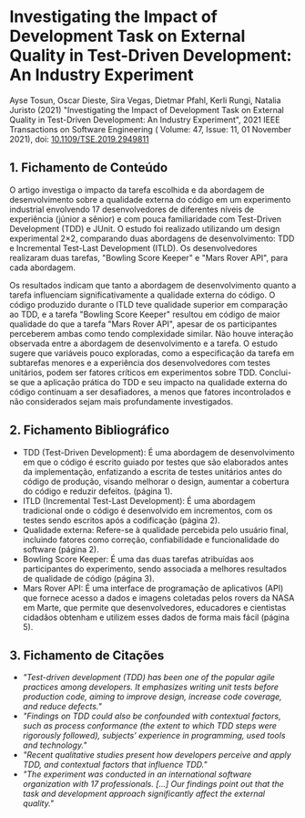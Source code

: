 # Investigating the Impact of Development Task on External Quality in Test-Driven Development: An Industry Experiment

Ayse Tosun, Oscar Dieste, Sira Vegas, Dietmar Pfahl, Kerli Rungi, Natalia Juristo (2021) "Investigating the Impact of Development Task on External Quality in Test-Driven Development: An Industry Experiment", 2021 IEEE Transactions on Software Engineering ( Volume: 47, Issue: 11, 01 November 2021), doi: [10.1109/TSE.2019.2949811](https://doi.org/10.1109/TSE.2019.2949811)


## 1. Fichamento de Conteúdo

O artigo investiga o impacto da tarefa escolhida e da abordagem de desenvolvimento sobre a qualidade externa do código em um experimento industrial envolvendo 17 desenvolvedores de diferentes níveis de experiência (júnior a sênior) e com pouca familiaridade com Test-Driven Development (TDD) e JUnit. O estudo foi realizado utilizando um design experimental 2×2, comparando duas abordagens de desenvolvimento: TDD e Incremental Test-Last Development (ITLD). Os desenvolvedores realizaram duas tarefas, "Bowling Score Keeper" e "Mars Rover API", para cada abordagem.

Os resultados indicam que tanto a abordagem de desenvolvimento quanto a tarefa influenciam significativamente a qualidade externa do código. O código produzido durante o ITLD teve qualidade superior em comparação ao TDD, e a tarefa "Bowling Score Keeper" resultou em código de maior qualidade do que a tarefa "Mars Rover API", apesar de os participantes perceberem ambas como tendo complexidade similar. Não houve interação observada entre a abordagem de desenvolvimento e a tarefa. O estudo sugere que variáveis pouco exploradas, como a especificação da tarefa em subtarefas menores e a experiência dos desenvolvedores com testes unitários, podem ser fatores críticos em experimentos sobre TDD. Conclui-se que a aplicação prática do TDD e seu impacto na qualidade externa do código continuam a ser desafiadores, a menos que fatores incontrolados e não considerados sejam mais profundamente investigados.

## 2. Fichamento Bibliográfico

* TDD (Test-Driven Development): É uma abordagem de desenvolvimento em que o código é escrito guiado por testes que são elaborados antes da implementação, enfatizando a escrita de testes unitários antes do código de produção, visando melhorar o design, aumentar a cobertura do código e reduzir defeitos. (página 1).
* ITLD (Incremental Test-Last Development): É uma abordagem tradicional onde o código é desenvolvido em incrementos, com os testes sendo escritos após a codificação (página 2).
* Qualidade externa: Refere-se à qualidade percebida pelo usuário final, incluindo fatores como correção, confiabilidade e funcionalidade do software (página 2).
* Bowling Score Keeper: É uma das duas tarefas atribuídas aos participantes do experimento, sendo associada a melhores resultados de qualidade de código (página 3).
* Mars Rover API: É uma interface de programação de aplicativos (API) que fornece acesso a dados e imagens coletadas pelos rovers da NASA em Marte, que permite que desenvolvedores, educadores e cientistas cidadãos obtenham e utilizem esses dados de forma mais fácil (página 5).


## 3. Fichamento de Citações
* _"Test-driven development (TDD) has been one of the popular agile practices among developers. It emphasizes writing unit tests before production code, aiming to improve design, increase code coverage, and reduce defects."_
* _"Findings on TDD could also be confounded with contextual factors, such as process conformance (the extent to which TDD steps were rigorously followed), subjects’ experience in programming, used tools and technology."_
* _"Recent qualitative studies present how developers perceive and apply TDD, and contextual factors that influence TDD."_
* _"The experiment was conducted in an international software organization with 17 professionals. [...] Our findings point out that the task and development approach significantly affect the external quality."_

